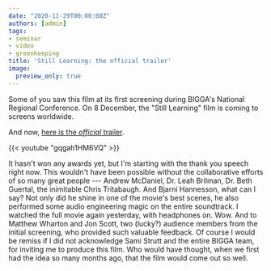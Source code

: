 ```yaml
---
date: "2020-11-29T00:00:00Z"
authors: [admin]
tags:
- seminar
- video
- greenkeeping
title: 'Still Learning: the official trailer'
image:
  preview_only: true
---
```


Some of you saw this film at its first screening during BIGGA's National Regional Conference. On 8 December, the "Still Learning" film is coming to screens worldwide. 

And now, [here is the *official* trailer](https://youtu.be/gqgah1HM6VQ).

{{< youtube "gqgah1HM6VQ" >}}

It hasn't won any awards yet, but I'm starting with the thank you speech right now. This wouldn't have been possible without the collaborative efforts of so many great people --- Andrew McDaniel, Dr. Leah Brilman, Dr. Beth Guertal, the inimitable Chris Tritabaugh. And Bjarni Hannesson, what can I say? Not only did he shine in one of the movie's best scenes, he also performed some audio engineering magic on the entire soundtrack. I watched the full movie again yesterday, with headphones on. Wow. And to Matthew Wharton and Jon Scott, two (lucky?) audience members from the initial screening, who provided such valuable feedback. Of course I would be remiss if I did not acknowledge Sami Strutt and the entire BIGGA team, for inviting me to produce this film. Who would have thought, when we first had the idea so many months ago, that the film would come out so well. 
